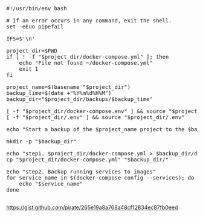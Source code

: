 

<pre>
#!/usr/bin/env bash

# If an error occurs in any command, exit the shell.
set -eEuo pipefail

IFS=$'\n'

project_dir=$PWD
if [ ! -f "$project_dir/docker-compose.yml" ]; then
    echo "File not found ~/docker-compose.yml"
    exit 1
fi

project_name=$(basename "$project_dir")
backup_time=$(date +"%Y%m%d%H%M")
backup_dir="$project_dir/backups/$backup_time"

[ -f "$project_dir/docker-compose.env" ] && source "$project_dir/docker-compose.env"
[ -f "$project_dir/.env" ] && source "$project_dir/.env"

echo "Start a backup of the $project_name project to the $backup_dir directory."

mkdir -p "$backup_dir"

echo "step1. $project_dir/docker-compose.yml > $backup_dir/docker-compose.yml"
cp "$project_dir/docker-compose.yml" "$backup_dir/"

echo "step2. Backup running services to images"
for service_name in $(docker-compose config --services); do
    echo "$service_name"
done

</pre>

https://gist.github.com/pirate/265e19a8a768a48cf12834ec87fb0eed

